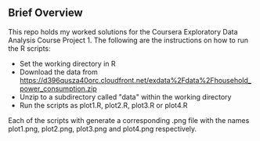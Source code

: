 ## Brief Overview

This repo holds my worked solutions for the Coursera Exploratory Data Analysis Course Project 1. The following are the instructions on how to run the R scripts:

- Set the working directory in R
- Download the data from https://d396qusza40orc.cloudfront.net/exdata%2Fdata%2Fhousehold_power_consumption.zip
- Unzip to a subdirectory called "data" within the working directory
- Run the scripts as plot1.R, plot2.R, plot3.R or plot4.R

Each of the scripts with generate a corresponding .png file with the names plot1.png, plot2.png, plot3.png and plot4.png respectively.
